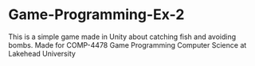 # Game-Programming-Ex-2
 
This is a simple game made in Unity about catching fish and avoiding bombs. Made for COMP-4478 Game Programming Computer Science at Lakehead University
